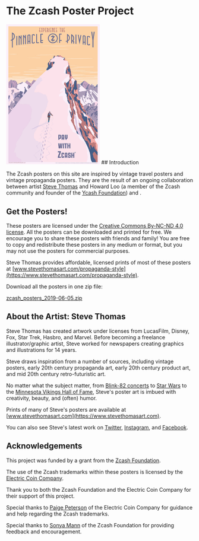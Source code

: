 # The Zcash Poster Project

<img src="image/zcash_pinnacle_of_privacy.jpg" width="50%"/>
## Introduction

The Zcash posters on this site are inspired by vintage travel posters and vintage propaganda posters. They are the result of an ongoing collaboration between artist [Steve Thomas](https://www.stevethomasart.com) and Howard Loo (a member of the Zcash community and founder of the [Ycash Foundation](https://www.ycash.xyz)) and .

## Get the Posters!

These posters are licensed under the [Creative Commons By-NC-ND 4.0 license](https://creativecommons.org/licenses/by-nc-nd/4.0/). All the posters can be downloaded and printed for free. We encourage you to share these posters with friends and family! You are free to copy and redistribute these posters in any medium or format, but you may not use the posters for commercial purposes.

Steve Thomas provides affordable, licensed prints of most of these posters at [www.stevethomasart.com/propaganda-style](https://www.stevethomasart.com/propaganda-style).

Download all the posters in one zip file:

[zcash_posters_2019-06-05.zip](pdf/zcash_posters_2019-06-05.zip)


## About the Artist: Steve Thomas

Steve Thomas has created artwork under licenses from LucasFilm, Disney, Fox, Star Trek, Hasbro, and Marvel. Before becoming a freelance illustrator/graphic artist, Steve worked for newspapers creating graphics and illustrations for 14 years.

Steve draws inspiration from a number of sources, including vintage posters, early 20th century propaganda art, early 20th century product art, and mid 20th century retro-futuristic art.

No matter what the subject matter, from [Blink-82 concerts](https://www.stevethomasart.com/concert-posters) to [Star Wars](https://www.stevethomasart.com/large-grid-c23zf) to the [Minnesota Vikings Hall of Fame](https://www.stevethomasart.com/mnvikings), Steve's poster art is imbued with creativity, beauty, and (often) humor.

Prints of many of Steve's posters are available at [www.stevethomasart.com](https://www.stevethomasart.com).

You can also see Steve's latest work on [Twitter](https://twitter.com/stevethomasart), [Instagram](https://instagram.com/stevethomasart), and [Facebook](https://www.facebook.com/SteveThomasArt).

## Acknowledgements

This project was funded by a grant from the [Zcash Foundation](https://www.zfnd.org).

The use of the Zcash trademarks within these posters is licensed by the [Electric Coin Company](https://electriccoin.co).

Thank you to both the Zcash Foundation and the Electric Coin Company for their support of this project.

Special thanks to [Paige Peterson](https://twitter.com/ioptio) of the Electric Coin Company for guidance and help regarding the Zcash trademarks.

Special thanks to [Sonya Mann](https://twitter.com/sonyaellenmann) of the Zcash Foundation for providing feedback and encouragement.
